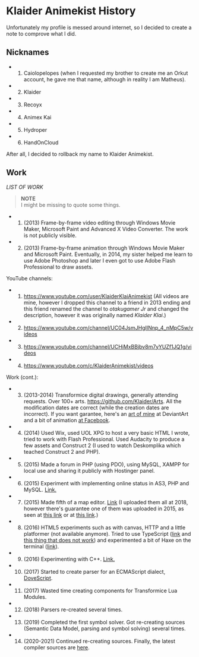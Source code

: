 # Klaider Animekist History

Unfortunately my profile is messed around internet, so I decided to create a note to comprove what I did.

## Nicknames

- 1. Caiolopelopes (when I requested my brother to create me an Orkut account, he gave me that name, although in reality I am Matheus).
- 2. Klaider
- 3. Recoyx
- 4. Animex Kai
- 5. Hydroper
- 6. HandOnCloud

After all, I decided to rollback my name to Klaider Animekist.

## Work

_LIST OF WORK_

> **NOTE**<br>
> I might be missing to quote some things.<br>

- 1. (2013) Frame-by-frame video editing through Windows Movie Maker, Microsoft Paint and Advanced X Video Converter. The work is not publicly visible.
- 2. (2013) Frame-by-frame animation through Windows Movie Maker and Microsoft Paint. Eventually, in 2014, my sister helped me learn to use Adobe Photoshop and later I even got to use Adobe Flash Professional to draw assets.

YouTube channels:
- 1. https://www.youtube.com/user/KlaiderKlaiAnimekist (All videos are mine, however I dropped this channel to a friend in 2013 ending and this friend renamed the channel to _otakugamer Jr_ and changed the description, however it was originally named _Klaider Klai_.)
- 2. https://www.youtube.com/channel/UC04JsmJHgIINnp_4_nMpC5w/videos
- 3. https://www.youtube.com/channel/UCHiMxBBjbv8m7yYUZf1JQ1g/videos
- 4. https://www.youtube.com/c/KlaiderAnimekist/videos

Work (cont.):

- 3. (2013-2014) Transformice digital drawings, generally attending requests. Over 100+ arts. https://github.com/Klaider/Arts. All the modification dates are correct (while the creation dates are incorrect). If you want garantee, here's an [art of mine](https://www.deviantart.com/hydroper/art/Transformice-Drawing-to-Luanpow-478237180) at DeviantArt and a bit of animation [at Facebook](https://www.facebook.com/juwp801/posts/794490747235694).
- 4. (2014) Used Wix, used UOL XPG to host a very basic HTML I wrote, tried to work with Flash Professional. Used Audacity to produce a few assets and Construct 2 (I used to watch Deskomplika which teached Construct 2 and PHP).
- 5. (2015) Made a forum in PHP (using PDO), using MySQL, XAMPP for local use and sharing it publicly with Hostinger panel.
- 6. (2015) Experiment with implementing online status in AS3, PHP and MySQL. [Link.](https://www.youtube.com/watch?v=Y9pas0h8JU4)
- 7. (2015) Made fifth of a map editor. [Link](https://www.mediafire.com/file/7k723p60pbt74cq/MapEditors_by_KlaiderAnimekist.zip/file) (I uploaded them all at 2018, however there's guarantee one of them was uploaded in 2015, as seen at [this link](https://www.mediafire.com/file/chr41ct84pvcn4o/MapperQuery_by_KlaiderAnimekist.rar/file) or at [this link](https://atelier801.com/topic?f=6&t=810052).)
- 8. (2016) HTML5 experiments such as with canvas, HTTP and a little platformer (not available anymore). Tried to use TypeScript ([link](https://stackoverflow.com/questions/41040024/destructuring-assignment-with-private-properties-at-class-results-in-never-used/41041371?) and [this thing that does not work](https://www.mediafire.com/file/rhg2mul606qm3w4/WaveOnline_by_KlaiderAnimekist.zip/file)) and experimented a bit of Haxe on the terminal ([link](https://stackoverflow.com/questions/40961673/how-to-import-packages-in-nested-directories-haxe?)).
- 9. (2016) Experimenting with C++. [Link.](https://stackoverflow.com/q/46037260)
- 10. (2017) Started to create parser for an ECMAScript dialect, [DoveScript](https://github.com/dovescript/DeveloperNetwork#demonstration).
- 11. (2017) Wasted time creating components for Transformice Lua Modules.
- 12. (2018) Parsers re-created several times.
- 13. (2019) Completed the first symbol solver. Got re-creating sources (Semantic Data Model, parsing and symbol solving) several times.
- 14. (2020-2021) Continued re-creating sources. Finally, the latest compiler sources are [here](https://github.com/dovescript/Compiler).
